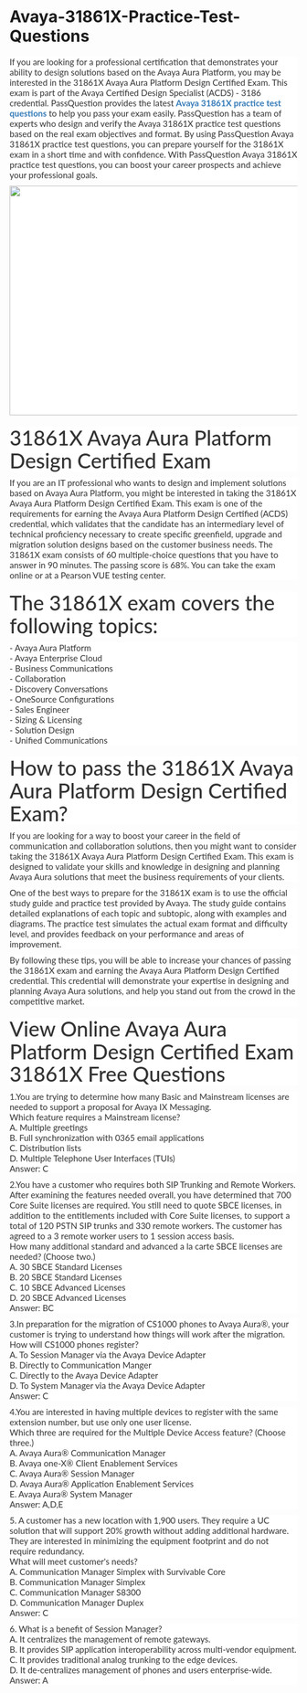 # Avaya-31861X-Practice-Test-Questions
<p>
	<span style="font-size:12px;font-weight:normal;"><span style="white-space:normal;">
	<p style="box-sizing:border-box;margin-top:0px;margin-bottom:10px;color:#333333;font-family:Lato;font-size:15px;white-space:normal;background-color:#FFFFFF;">
		If you are looking for a professional certification that demonstrates your ability to design solutions based on the Avaya Aura Platform, you may be interested in the 31861X Avaya Aura Platform Design Certified Exam. This exam is part of the Avaya Certified Design Specialist (ACDS) - 3186 credential. PassQuestion provides the latest&nbsp;<span style="box-sizing:border-box;font-weight:700;"><a href="https://www.passquestion.com/31861x.html" style="box-sizing:border-box;background-color:transparent;color:#337AB7;text-decoration-line:none;">Avaya 31861X practice test questions</a></span>&nbsp;to help you pass your exam easily. PassQuestion has a team of experts who design and verify the Avaya 31861X practice test questions based on the real exam objectives and format. By using PassQuestion Avaya 31861X practice test questions, you can prepare yourself for the 31861X exam in a short time and with confidence. With PassQuestion Avaya 31861X practice test questions, you can boost your career prospects and achieve your professional goals.
	</p>
	<p style="box-sizing:border-box;margin-top:0px;margin-bottom:10px;color:#333333;font-family:Lato;font-size:15px;white-space:normal;background-color:#FFFFFF;">
		<img alt="" src="https://www.passquestion.com/uploads/pqcom/images/20230515/2925a7f115baef0f36df51f9c87bf2b6.png" style="box-sizing:border-box;vertical-align:middle;max-width:100%;height:402px;width:600px;" />
	</p>
	<h1 style="box-sizing:border-box;margin:20px 0px 10px;font-size:36px;font-family:Lato;font-weight:500;line-height:1.1;color:#333333;white-space:normal;background-color:#FFFFFF;">
		31861X Avaya Aura Platform Design Certified Exam
	</h1>
	<p style="box-sizing:border-box;margin-top:0px;margin-bottom:10px;color:#333333;font-family:Lato;font-size:15px;white-space:normal;background-color:#FFFFFF;">
		If you are an IT professional who wants to design and implement solutions based on Avaya Aura Platform, you might be interested in taking the 31861X Avaya Aura Platform Design Certified Exam. This exam is one of the requirements for earning the Avaya Aura Platform Design Certified (ACDS) credential, which validates that the candidate has an intermediary level of technical proficiency necessary to create specific greenfield, upgrade and migration solution designs based on the customer business needs. The 31861X exam consists of 60 multiple-choice questions that you have to answer in 90 minutes. The passing score is 68%. You can take the exam online or at a Pearson VUE testing center.
	</p>
	<h1 style="box-sizing:border-box;margin:20px 0px 10px;font-size:36px;font-family:Lato;font-weight:500;line-height:1.1;color:#333333;white-space:normal;background-color:#FFFFFF;">
		The 31861X exam covers the following topics:
	</h1>
	<p style="box-sizing:border-box;margin-top:0px;margin-bottom:10px;color:#333333;font-family:Lato;font-size:15px;white-space:normal;background-color:#FFFFFF;">
		- Avaya Aura Platform<br style="box-sizing:border-box;" />
- Avaya Enterprise Cloud<br style="box-sizing:border-box;" />
- Business Communications<br style="box-sizing:border-box;" />
- Collaboration<br style="box-sizing:border-box;" />
- Discovery Conversations<br style="box-sizing:border-box;" />
- OneSource Configurations<br style="box-sizing:border-box;" />
- Sales Engineer<br style="box-sizing:border-box;" />
- Sizing &amp; Licensing<br style="box-sizing:border-box;" />
- Solution Design<br style="box-sizing:border-box;" />
- Unified Communications
	</p>
	<h1 style="box-sizing:border-box;margin:20px 0px 10px;font-size:36px;font-family:Lato;font-weight:500;line-height:1.1;color:#333333;white-space:normal;background-color:#FFFFFF;">
		How to pass the 31861X Avaya Aura Platform Design Certified Exam?
	</h1>
	<p style="box-sizing:border-box;margin-top:0px;margin-bottom:10px;color:#333333;font-family:Lato;font-size:15px;white-space:normal;background-color:#FFFFFF;">
		If you are looking for a way to boost your career in the field of communication and collaboration solutions, then you might want to consider taking the 31861X Avaya Aura Platform Design Certified Exam. This exam is designed to validate your skills and knowledge in designing and planning Avaya Aura solutions that meet the business requirements of your clients.
	</p>
	<p style="box-sizing:border-box;margin-top:0px;margin-bottom:10px;color:#333333;font-family:Lato;font-size:15px;white-space:normal;background-color:#FFFFFF;">
		One of the best ways to prepare for the 31861X exam is to use the official study guide and practice test provided by Avaya. The study guide contains detailed explanations of each topic and subtopic, along with examples and diagrams. The practice test simulates the actual exam format and difficulty level, and provides feedback on your performance and areas of improvement.
	</p>
	<p style="box-sizing:border-box;margin-top:0px;margin-bottom:10px;color:#333333;font-family:Lato;font-size:15px;white-space:normal;background-color:#FFFFFF;">
		By following these tips, you will be able to increase your chances of passing the 31861X exam and earning the Avaya Aura Platform Design Certified credential. This credential will demonstrate your expertise in designing and planning Avaya Aura solutions, and help you stand out from the crowd in the competitive market.
	</p>
	<h1 style="box-sizing:border-box;margin:20px 0px 10px;font-size:36px;font-family:Lato;font-weight:500;line-height:1.1;color:#333333;white-space:normal;background-color:#FFFFFF;">
		View Online Avaya Aura Platform Design Certified Exam 31861X Free Questions
	</h1>
	<p style="box-sizing:border-box;margin-top:0px;margin-bottom:10px;color:#333333;font-family:Lato;font-size:15px;white-space:normal;background-color:#FFFFFF;">
		1.You are trying to determine how many Basic and Mainstream licenses are needed to support a proposal for Avaya IX Messaging.<br style="box-sizing:border-box;" />
Which feature requires a Mainstream license?<br style="box-sizing:border-box;" />
A. Multiple greetings<br style="box-sizing:border-box;" />
B. Full synchronization with 0365 email applications<br style="box-sizing:border-box;" />
C. Distribution lists<br style="box-sizing:border-box;" />
D. Multiple Telephone User Interfaces (TUIs)<br style="box-sizing:border-box;" />
Answer: C
	</p>
	<p style="box-sizing:border-box;margin-top:0px;margin-bottom:10px;color:#333333;font-family:Lato;font-size:15px;white-space:normal;background-color:#FFFFFF;">
		2.You have a customer who requires both SIP Trunking and Remote Workers. After examining the features needed overall, you have determined that 700 Core Suite licenses are required. You still need to quote SBCE licenses, in addition to the entitlements included with Core Suite licenses, to support a total of 120 PSTN SIP trunks and 330 remote workers. The customer has agreed to a 3 remote worker users to 1 session access basis.<br style="box-sizing:border-box;" />
How many additional standard and advanced a la carte SBCE licenses are needed? (Choose two.)<br style="box-sizing:border-box;" />
A. 30 SBCE Standard Licenses<br style="box-sizing:border-box;" />
B. 20 SBCE Standard Licenses<br style="box-sizing:border-box;" />
C. 10 SBCE Advanced Licenses<br style="box-sizing:border-box;" />
D. 20 SBCE Advanced Licenses<br style="box-sizing:border-box;" />
Answer: BC
	</p>
	<p style="box-sizing:border-box;margin-top:0px;margin-bottom:10px;color:#333333;font-family:Lato;font-size:15px;white-space:normal;background-color:#FFFFFF;">
		3.In preparation for the migration of CS1000 phones to Avaya Aura®, your customer is trying to understand how things will work after the migration.<br style="box-sizing:border-box;" />
How will CS1000 phones register?<br style="box-sizing:border-box;" />
A. To Session Manager via the Avaya Device Adapter<br style="box-sizing:border-box;" />
B. Directly to Communication Manger<br style="box-sizing:border-box;" />
C. Directly to the Avaya Device Adapter<br style="box-sizing:border-box;" />
D. To System Manager via the Avaya Device Adapter<br style="box-sizing:border-box;" />
Answer: C&nbsp;
	</p>
	<p style="box-sizing:border-box;margin-top:0px;margin-bottom:10px;color:#333333;font-family:Lato;font-size:15px;white-space:normal;background-color:#FFFFFF;">
		4.You are interested in having multiple devices to register with the same extension number, but use only one user license.<br style="box-sizing:border-box;" />
Which three are required for the Multiple Device Access feature? (Choose three.)<br style="box-sizing:border-box;" />
A. Avaya Aura® Communication Manager<br style="box-sizing:border-box;" />
B. Avaya one-X® Client Enablement Services<br style="box-sizing:border-box;" />
C. Avaya Aura® Session Manager<br style="box-sizing:border-box;" />
D. Avaya Aura® Application Enablement Services<br style="box-sizing:border-box;" />
E. Avaya Aura® System Manager<br style="box-sizing:border-box;" />
Answer: A,D,E
	</p>
	<p style="box-sizing:border-box;margin-top:0px;margin-bottom:10px;color:#333333;font-family:Lato;font-size:15px;white-space:normal;background-color:#FFFFFF;">
		5. A customer has a new location with 1,900 users. They require a UC solution that will support 20% growth without adding additional hardware. They are interested in minimizing the equipment footprint and do not require redundancy.<br style="box-sizing:border-box;" />
What will meet customer's needs?<br style="box-sizing:border-box;" />
A. Communication Manager Simplex with Survivable Core<br style="box-sizing:border-box;" />
B. Communication Manager Simplex<br style="box-sizing:border-box;" />
C. Communication Manager S8300<br style="box-sizing:border-box;" />
D. Communication Manager Duplex<br style="box-sizing:border-box;" />
Answer: C
	</p>
	<p style="box-sizing:border-box;margin-top:0px;margin-bottom:10px;color:#333333;font-family:Lato;font-size:15px;white-space:normal;background-color:#FFFFFF;">
		6. What is a benefit of Session Manager?<br style="box-sizing:border-box;" />
A. It centralizes the management of remote gateways.<br style="box-sizing:border-box;" />
B. It provides SIP application interoperability across multi-vendor equipment.<br style="box-sizing:border-box;" />
C. It provides traditional analog trunking to the edge devices.<br style="box-sizing:border-box;" />
D. It de-centralizes management of phones and users enterprise-wide.<br style="box-sizing:border-box;" />
Answer: A&nbsp;
	</p>
</span></span>
</p>
